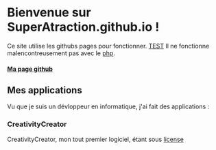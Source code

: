 # Bienvenue sur SuperAtraction.github.io !
Ce site utilise les githubs pages pour fonctionner.
<a href="" class="btn btn-github">TEST</a>
Il ne fonctionne malencontreusement pas avec le [php](https://www.php.net/manual/fr/).
#### [Ma page github](https://github.com/SuperAtraction/)
## Mes applications
Vu que je suis un dévloppeur en informatique, j'ai fait des applications :
### CreativityCreator
CreativityCreator, mon tout premier logiciel, étant sous [license](License.html)<br>
